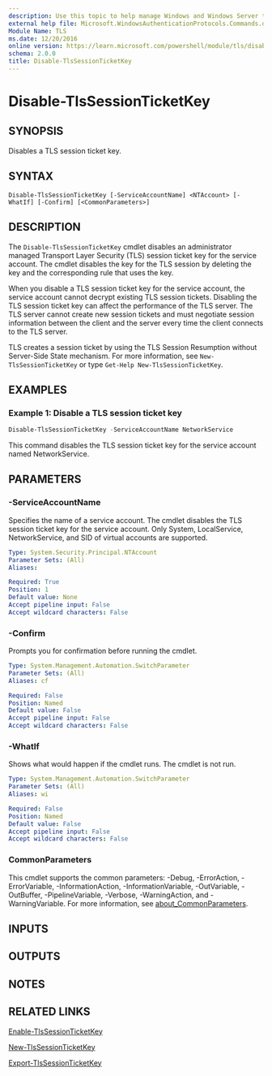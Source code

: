 ```yaml
---
description: Use this topic to help manage Windows and Windows Server technologies with Windows PowerShell.
external help file: Microsoft.WindowsAuthenticationProtocols.Commands.dll-Help.xml
Module Name: TLS
ms.date: 12/20/2016
online version: https://learn.microsoft.com/powershell/module/tls/disable-tlssessionticketkey?view=windowsserver2022-ps&wt.mc_id=ps-gethelp
schema: 2.0.0
title: Disable-TlsSessionTicketKey
---
```


# Disable-TlsSessionTicketKey

## SYNOPSIS
Disables a TLS session ticket key.

## SYNTAX

```
Disable-TlsSessionTicketKey [-ServiceAccountName] <NTAccount> [-WhatIf] [-Confirm] [<CommonParameters>]
```

## DESCRIPTION

The `Disable-TlsSessionTicketKey` cmdlet disables an administrator managed Transport Layer
Security (TLS) session ticket key for the service account. The cmdlet disables the key for the TLS
session by deleting the key and the corresponding rule that uses the key.

When you disable a TLS session ticket key for the service account, the service account cannot
decrypt existing TLS session tickets. Disabling the TLS session ticket key can affect the
performance of the TLS server. The TLS server cannot create new session tickets and must negotiate
session information between the client and the server every time the client connects to the TLS
server.

TLS creates a session ticket by using the TLS Session Resumption without Server-Side State mechanism.
For more information, see `New-TlsSessionTicketKey` or type `Get-Help New-TlsSessionTicketKey`.

## EXAMPLES

### Example 1: Disable a TLS session ticket key

```powershell
Disable-TlsSessionTicketKey -ServiceAccountName NetworkService
```

This command disables the TLS session ticket key for the service account named NetworkService.

## PARAMETERS

### -ServiceAccountName

Specifies the name of a service account.
The cmdlet disables the TLS session ticket key for the service account.
Only System, LocalService, NetworkService, and SID of virtual accounts are supported.

```yaml
Type: System.Security.Principal.NTAccount
Parameter Sets: (All)
Aliases:

Required: True
Position: 1
Default value: None
Accept pipeline input: False
Accept wildcard characters: False
```

### -Confirm

Prompts you for confirmation before running the cmdlet.

```yaml
Type: System.Management.Automation.SwitchParameter
Parameter Sets: (All)
Aliases: cf

Required: False
Position: Named
Default value: False
Accept pipeline input: False
Accept wildcard characters: False
```

### -WhatIf

Shows what would happen if the cmdlet runs.
The cmdlet is not run.

```yaml
Type: System.Management.Automation.SwitchParameter
Parameter Sets: (All)
Aliases: wi

Required: False
Position: Named
Default value: False
Accept pipeline input: False
Accept wildcard characters: False
```

### CommonParameters

This cmdlet supports the common parameters: -Debug, -ErrorAction, -ErrorVariable,
-InformationAction, -InformationVariable, -OutVariable, -OutBuffer, -PipelineVariable, -Verbose,
-WarningAction, and -WarningVariable. For more information, see [about_CommonParameters](http://go.microsoft.com/fwlink/?LinkID=113216).

## INPUTS

## OUTPUTS

## NOTES

## RELATED LINKS

[Enable-TlsSessionTicketKey](./Enable-TlsSessionTicketKey.md)

[New-TlsSessionTicketKey](./New-TlsSessionTicketKey.md)

[Export-TlsSessionTicketKey](./Export-TlsSessionTicketKey.md)
